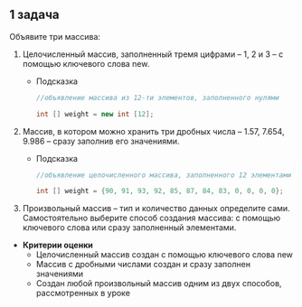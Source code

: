 ## 1 задача

Объявите три массива:

1. Целочисленный массив, заполненный тремя цифрами – 1, 2 и 3 – с помощью ключевого слова new.
    - Подсказка

        ```java
        //объявление массива из 12-ти элементов, заполненного нулями
        
        int [] weight = new int [12];
        ```

2. Массив, в котором можно хранить три дробных числа – 1.57, 7.654, 9.986 –  сразу заполнив его значениями.
    - Подсказка

        ```java
        //объявление целочисленного массива, заполненного 12 элементами 
        
        int [] weight = {90, 91, 93, 92, 85, 87, 84, 83, 0, 0, 0, 0};
        ```

3. Произвольный массив – тип и количество данных определите сами. Самостоятельно выберите способ создания массива: с помощью ключевого слова или сразу заполненный элементами.
- **Критерии оценки**
    - Целочисленный массив создан с помощью ключевого слова new
    - Массив с дробными числами создан и сразу заполнен значениями
    - Создан любой произвольный массив одним из двух способов, рассмотренных в уроке